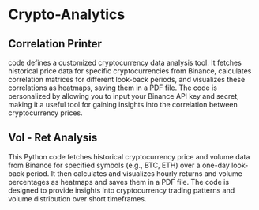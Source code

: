 # Crypto-Analytics

## Correlation Printer
code defines a customized cryptocurrency data analysis tool. It fetches historical price data for specific cryptocurrencies from Binance, calculates correlation matrices for different look-back periods, and visualizes these correlations as heatmaps, saving them in a PDF file. The code is personalized by allowing you to input your Binance API key and secret, making it a useful tool for gaining insights into the correlation between cryptocurrency prices.


## Vol - Ret Analysis
This Python code fetches historical cryptocurrency price and volume data from Binance for specified symbols (e.g., BTC, ETH) over a one-day look-back period. It then calculates and visualizes hourly returns and volume percentages as heatmaps and saves them in a PDF file. The code is designed to provide insights into cryptocurrency trading patterns and volume distribution over short timeframes.
